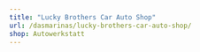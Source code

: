 ```yaml
---
title: "Lucky Brothers Car Auto Shop"
url: /dasmarinas/lucky-brothers-car-auto-shop/
shop: Autowerkstatt
---
```

